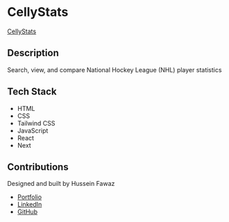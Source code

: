 # CellyStats

[CellyStats](https://cellystats.vercel.app/)

## Description
Search, view, and compare National Hockey League (NHL) player statistics

## Tech Stack
- HTML
- CSS
- Tailwind CSS
- JavaScript
- React
- Next

## Contributions
Designed and built by Hussein Fawaz
- [Portfolio](https://www.husseinfawaz.ca)
- [LinkedIn](https://www.linkedin.com/in/hsnfwz)
- [GitHub](https://www.github.com/hsnfwz)
